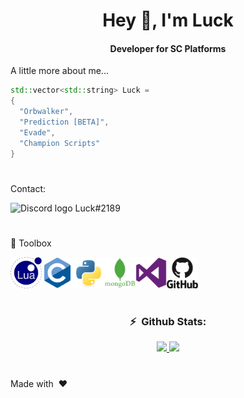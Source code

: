 <h1 align="center">Hey 👋, I'm Luck</h1>
<h4 align="center">Developer for SC Platforms</h4>

A little more about me...

```C++
std::vector<std::string> Luck = 
{
  "Orbwalker",
  "Prediction [BETA]",
  "Evade",
  "Champion Scripts"
}
```
<h1 align="center"></h1>

Contact:

<img src= "https://cdn.worldvectorlogo.com/logos/discord-11.svg" alt= "Discord logo" width= "18" height= "18" /> Luck#2189

<h1 align="center"></h1>

🧰 Toolbox

<img src= "https://github.com/devicons/devicon/blob/master/icons/lua/lua-original-wordmark.svg" alt= "LUA logo" width= "50" height= "50" /><img src= "https://github.com/devicons/devicon/blob/master/icons/c/c-original.svg" alt= "C logo" width= "50" height= "50" /><img src= "https://github.com/devicons/devicon/blob/master/icons/python/python-original.svg" alt= "Py logo" width= "50" height= "50" /><img src= "https://github.com/devicons/devicon/blob/master/icons/mongodb/mongodb-plain-wordmark.svg" alt= "Mongo logo" width= "50" height= "50" /><img src= "https://github.com/devicons/devicon/blob/master/icons/visualstudio/visualstudio-plain.svg" alt= "VSCODE logo" width= "50" height= "50" /><img src= "https://github.com/devicons/devicon/blob/master/icons/github/github-original-wordmark.svg" alt= "Github logo" width= "50" height= "50" />

<h1 align="center"></h1>

<h3 align="center">⚡ &nbsp;Github Stats:</h3>
<p align="center">
<a href="https://github.com/jpmorenorj">
  <img height="180em" src="https://github-readme-stats-eight-theta.vercel.app/api/top-langs?username=jpmorenorj&show_icons=true&locale=en&layout=compact&theme=radical"/>
  <img height="180em" src="https://github-readme-stats-eight-theta.vercel.app/api?username=jpmorenorj&show_icons=true&locale=en&theme=radical"/>
</a>
</p>

<h1 align="center"></h1>

Made with &nbsp;❤️&nbsp;
